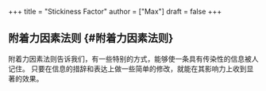 +++
title = "Stickiness Factor"
author = ["Max"]
draft = false
+++

## 附着力因素法则 {#附着力因素法则}

附着力因素法则告诉我们，有一些特别的方式，能够使一条具有传染性的信息被人记住。
只要在信息的措辞和表达上做一些简单的修改，就能在其影响力上收到显著的效果。
